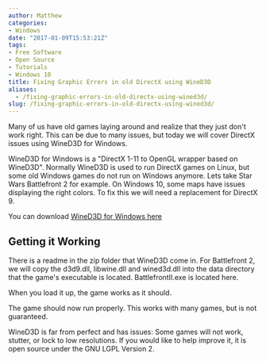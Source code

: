 ```yaml
---
author: Matthew
categories:
- Windows
date: "2017-01-09T15:53:21Z"
tags:
- Free Software
- Open Source
- Tutorials
- Windows 10
title: Fixing Graphic Errors in old DirectX using WineD3D
aliases:
  - /fixing-graphic-errors-in-old-directx-using-wined3d/
slug: /fixing-graphic-errors-in-old-directx-using-wined3d/
---
```


Many of us have old games laying around and realize that they just don't work right. This can be due to many issues, but today we will cover DirectX issues using WineD3D for Windows.

WineD3D for Windows is a "DirectX 1-11 to OpenGL wrapper based on WineD3D". Normally WineD3D is used to run DirectX games on Linux, but some old Windows games do not run on Windows anymore. Lets take Star Wars Battlefront 2 for example. On Windows 10, some maps have issues displaying the right colors. To fix this we will need a replacement for DirectX 9.

You can download [WineD3D for Windows here](https://fdossena.com/?p=wined3d/index.frag)

## Getting it Working

There is a readme in the zip folder that WineD3D come in. For Battlefront 2, we will copy the d3d9.dll, libwine.dll and wined3d.dll into the data directory that the game's executable is located. BattlefrontII.exe is located here.

When you load it up, the game works as it should.


The game should now run properly. This works with many games, but is not guaranteed.

WineD3D is far from perfect and has issues: Some games will not work, stutter, or lock to low resolutions. If you would like to help improve it, it is open source under the GNU LGPL Version 2.